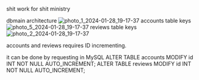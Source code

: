 shit work for shit ministry

dbmain architecture ![photo_1_2024-01-28_19-17-37](https://github.com/voidez/gladsuori/assets/47336690/361cec13-4a4f-48cc-b226-6eab98281db4)
accounts table keys ![photo_5_2024-01-28_19-17-37](https://github.com/voidez/gladsuori/assets/47336690/74bfb410-443f-42a4-97d3-7a18fbc89f82)
reviews table keys ![photo_2_2024-01-28_19-17-37](https://github.com/voidez/gladsuori/assets/47336690/5c03fbf9-9430-4e3e-9526-6f9691933812)

accounts and reviews requires ID incrementing.

it can be done by requesting in MySQL
ALTER TABLE accounts MODIFY id INT NOT NULL AUTO_INCREMENT;
ALTER TABLE reviews MODIFY id INT NOT NULL AUTO_INCREMENT;

